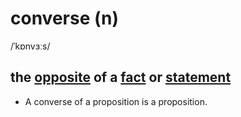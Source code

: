 # converse (n)

/ˈkɒnvɜːs/

## the [opposite](opposite-n.md#a-person-or-thing-that-is-as-different-as-possible-from-somebodysomething-else) of a [fact](fact-n.md#a-thing-that-is-known-to-be-true-especially-when-it-can-be-proved) or [statement](statement-n.md#a-formal-or-official-account-of-facts-or-opinions)

- A converse of a proposition is a proposition.